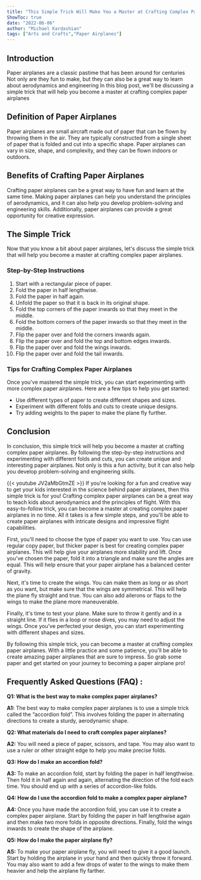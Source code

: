 ```yaml
---
title: "This Simple Trick Will Make You a Master at Crafting Complex Paper Airplanes!"
ShowToc: true 
date: "2022-06-06"
author: "Michael Kardashian" 
tags: ["Arts and Crafts","Paper Airplanes"]
---
```

## Introduction

Paper airplanes are a classic pastime that has been around for centuries Not only are they fun to make, but they can also be a great way to learn about aerodynamics and engineering In this blog post, we'll be discussing a simple trick that will help you become a master at crafting complex paper airplanes 

## Definition of Paper Airplanes

Paper airplanes are small aircraft made out of paper that can be flown by throwing them in the air. They are typically constructed from a single sheet of paper that is folded and cut into a specific shape. Paper airplanes can vary in size, shape, and complexity, and they can be flown indoors or outdoors. 

## Benefits of Crafting Paper Airplanes

Crafting paper airplanes can be a great way to have fun and learn at the same time. Making paper airplanes can help you understand the principles of aerodynamics, and it can also help you develop problem-solving and engineering skills. Additionally, paper airplanes can provide a great opportunity for creative expression. 

## The Simple Trick

Now that you know a bit about paper airplanes, let's discuss the simple trick that will help you become a master at crafting complex paper airplanes. 

### Step-by-Step Instructions

1. Start with a rectangular piece of paper. 
2. Fold the paper in half lengthwise. 
3. Fold the paper in half again. 
4. Unfold the paper so that it is back in its original shape. 
5. Fold the top corners of the paper inwards so that they meet in the middle. 
6. Fold the bottom corners of the paper inwards so that they meet in the middle. 
7. Flip the paper over and fold the corners inwards again. 
8. Flip the paper over and fold the top and bottom edges inwards. 
9. Flip the paper over and fold the wings inwards. 
10. Flip the paper over and fold the tail inwards. 

### Tips for Crafting Complex Paper Airplanes

Once you've mastered the simple trick, you can start experimenting with more complex paper airplanes. Here are a few tips to help you get started: 

- Use different types of paper to create different shapes and sizes. 
- Experiment with different folds and cuts to create unique designs. 
- Try adding weights to the paper to make the plane fly further. 

## Conclusion

In conclusion, this simple trick will help you become a master at crafting complex paper airplanes. By following the step-by-step instructions and experimenting with different folds and cuts, you can create unique and interesting paper airplanes. Not only is this a fun activity, but it can also help you develop problem-solving and engineering skills.

{{< youtube JV2aMbGtmZE >}} 
If you're looking for a fun and creative way to get your kids interested in the science behind paper airplanes, then this simple trick is for you! Crafting complex paper airplanes can be a great way to teach kids about aerodynamics and the principles of flight. With this easy-to-follow trick, you can become a master at creating complex paper airplanes in no time. All it takes is a few simple steps, and you'll be able to create paper airplanes with intricate designs and impressive flight capabilities. 

First, you'll need to choose the type of paper you want to use. You can use regular copy paper, but thicker paper is best for creating complex paper airplanes. This will help give your airplanes more stability and lift. Once you've chosen the paper, fold it into a triangle and make sure the angles are equal. This will help ensure that your paper airplane has a balanced center of gravity. 

Next, it's time to create the wings. You can make them as long or as short as you want, but make sure that the wings are symmetrical. This will help the plane fly straight and true. You can also add ailerons or flaps to the wings to make the plane more maneuverable.

Finally, it's time to test your plane. Make sure to throw it gently and in a straight line. If it flies in a loop or nose dives, you may need to adjust the wings. Once you've perfected your design, you can start experimenting with different shapes and sizes.

By following this simple trick, you can become a master at crafting complex paper airplanes. With a little practice and some patience, you'll be able to create amazing paper airplanes that are sure to impress. So grab some paper and get started on your journey to becoming a paper airplane pro!

## Frequently Asked Questions (FAQ) :
**Q1: What is the best way to make complex paper airplanes?**

**A1:** The best way to make complex paper airplanes is to use a simple trick called the “accordion fold”. This involves folding the paper in alternating directions to create a sturdy, aerodynamic shape.

**Q2: What materials do I need to craft complex paper airplanes?**

**A2:** You will need a piece of paper, scissors, and tape. You may also want to use a ruler or other straight edge to help you make precise folds.

**Q3: How do I make an accordion fold?**

**A3:** To make an accordion fold, start by folding the paper in half lengthwise. Then fold it in half again and again, alternating the direction of the fold each time. You should end up with a series of accordion-like folds.

**Q4: How do I use the accordion fold to make a complex paper airplane?**

**A4:** Once you have made the accordion fold, you can use it to create a complex paper airplane. Start by folding the paper in half lengthwise again and then make two more folds in opposite directions. Finally, fold the wings inwards to create the shape of the airplane.

**Q5: How do I make the paper airplane fly?**

**A5:** To make your paper airplane fly, you will need to give it a good launch. Start by holding the airplane in your hand and then quickly throw it forward. You may also want to add a few drops of water to the wings to make them heavier and help the airplane fly farther.



